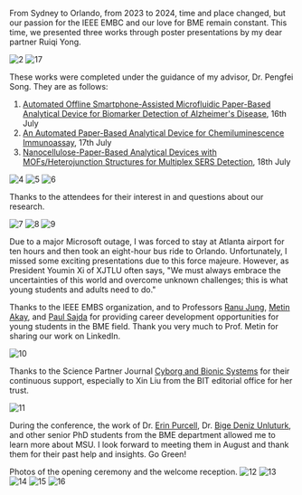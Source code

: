 From Sydney to Orlando, from 2023 to 2024, time and place changed, but our passion for the IEEE EMBC and our love for BME remain constant. This time, we presented three works through poster presentations by my dear partner Ruiqi Yong. 

![2](https://github.com/user-attachments/assets/9b00985c-bbea-478b-9969-d29a2200ebdd)
![17](https://github.com/user-attachments/assets/54a817d6-1246-48d5-86e0-f8bd56361b7c)

These works were completed under the guidance of my advisor, Dr. Pengfei Song. They are as follows:
1. [Automated Offline Smartphone-Assisted Microfluidic Paper-Based Analytical Device for Biomarker Detection of Alzheimer's Disease](https://enderhangyuan.github.io/publication/202404301), 16th July
2. [An Automated Paper-Based Analytical Device for Chemiluminescence Immunoassay](https://enderhangyuan.github.io/publication/202404302), 17th July
3. [Nanocellulose-Paper-Based Analytical Devices with MOFs/Heterojunction Structures for Multiplex SERS Detection](https://enderhangyuan.github.io/publication/20240506), 18th July

![4](https://github.com/user-attachments/assets/e7590a78-e82c-46a1-9411-746088c5007e)
![5](https://github.com/user-attachments/assets/a09c6912-3787-426e-8393-56f7b9a465fb)
![6](https://github.com/user-attachments/assets/c953d0b6-bc5d-4172-a2f9-fd1a5cc51d59)

Thanks to the attendees for their interest in and questions about our research.

![7](https://github.com/user-attachments/assets/48752c4d-9e43-4266-915a-5c034bc4f950)
![8](https://github.com/user-attachments/assets/4e5b3435-abd0-4333-84f6-148922880d20)
![9](https://github.com/user-attachments/assets/19580095-56fe-41f2-ac44-9a2cf1a9b29e)

Due to a major Microsoft outage, I was forced to stay at Atlanta airport for ten hours and then took an eight-hour bus ride to Orlando. Unfortunately, I missed some exciting presentations due to this force majeure. However, as President Youmin Xi of XJTLU often says, "We must always embrace the uncertainties of this world and overcome unknown challenges; this is what young students and adults need to do."

Thanks to the IEEE EMBS organization, and to Professors [Ranu Jung](https://bme.fiu.edu/people/faculty-instructors/ranu-jung/), [Metin Akay](https://ieeexplore.ieee.org/author/37276994000), and [Paul Sajda](https://ieeexplore.ieee.org/author/37276046800) for providing career development opportunities for young students in the BME field.
Thank you very much to Prof. Metin for sharing our work on LinkedIn.

![10](https://github.com/user-attachments/assets/7610267d-da3a-42ce-ae98-0393feb39600)

Thanks to the Science Partner Journal [Cyborg and Bionic Systems](https://spj.science.org/journal/cbsystems) for their continuous support, especially to Xin Liu from the BIT editorial office for her trust.

![11](https://github.com/user-attachments/assets/97c9cfd6-64d0-4a4a-8588-462b36bcd2c1)

During the conference, the work of Dr. [Erin Purcell](https://iq.msu.edu/erin-purcell/), Dr. [Bige Deniz Unluturk](https://www.egr.msu.edu/~unluturk/), and other senior PhD students from the BME department allowed me to learn more about MSU. I look forward to meeting them in August and thank them for their past help and insights. Go Green!

Photos of the opening ceremony and the welcome reception.
![12](https://github.com/user-attachments/assets/cc1ef7f0-b52a-4a88-acd5-87fcb6ce845b)
![13](https://github.com/user-attachments/assets/097b7756-580d-4f9a-88e9-fbc7b487848f)
![14](https://github.com/user-attachments/assets/e0cde4e2-2567-42a9-9a88-49d32830f1fa)
![15](https://github.com/user-attachments/assets/4358ff56-c441-446c-9445-f2c1cca5fc87)
![16](https://github.com/user-attachments/assets/548b4909-2c6e-449a-a231-e898de941b7c)
